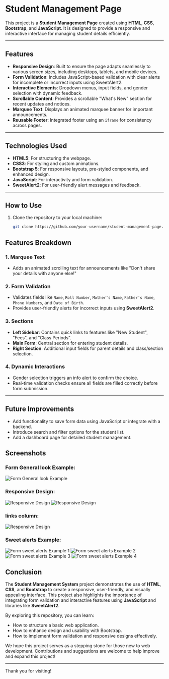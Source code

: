 # Student Management Page

This project is a **Student Management Page** created using **HTML**, **CSS**, **Bootstrap**, and **JavaScript**. It is designed to provide a responsive and interactive interface for managing student details efficiently. 

---

## Features
- **Responsive Design**: Built to ensure the page adapts seamlessly to various screen sizes, including desktops, tablets, and mobile devices.  
- **Form Validation**: Includes JavaScript-based validation with clear alerts for incomplete or incorrect inputs using SweetAlert2.  
- **Interactive Elements**: Dropdown menus, input fields, and gender selection with dynamic feedback.  
- **Scrollable Content**: Provides a scrollable "What's New" section for recent updates and notices.  
- **Marquee Text**: Displays an animated marquee banner for important announcements.  
- **Reusable Footer**: Integrated footer using an `iframe` for consistency across pages.  

---

## Technologies Used
- **HTML5**: For structuring the webpage.  
- **CSS3**: For styling and custom animations.  
- **Bootstrap 5**: For responsive layouts, pre-styled components, and enhanced design.  
- **JavaScript**: For interactivity and form validation.  
- **SweetAlert2**: For user-friendly alert messages and feedback.  

---

## How to Use
1. Clone the repository to your local machine:  
   ```bash
   git clone https://github.com/your-username/student-management-page.git

## Features Breakdown

### 1. **Marquee Text**
- Adds an animated scrolling text for announcements like "Don't share your details with anyone else!"

### 2. **Form Validation**
- Validates fields like `Name`, `Roll Number`, `Mother’s Name`, `Father’s Name`, `Phone Numbers`, and `Date of Birth`.
- Provides user-friendly alerts for incorrect inputs using **SweetAlert2**.

### 3. **Sections**
- **Left Sidebar**: Contains quick links to features like "New Student", "Fees", and "Class Periods".
- **Main Form**: Central section for entering student details.
- **Right Section**: Additional input fields for parent details and class/section selection.

### 4. **Dynamic Interactions**
- Gender selection triggers an info alert to confirm the choice.
- Real-time validation checks ensure all fields are filled correctly before form submission.

---

## Future Improvements
- Add functionality to save form data using JavaScript or integrate with a backend.
- Introduce search and filter options for the student list.
- Add a dashboard page for detailed student management.

## Screenshots

### Form General look Example:
![Form General look Example](/images/alpha.png)

### Responsive Design:
![Responsive Design](images/responsive_1.png)
![Responsive Design](images/responsive2.png)

### links column:
![Responsive Design](images/links%20and%20new.png)

### Sweet alerts Example:
![Form sweet alerts Example 1](/images/incomplete%20fields.png)
![Form sweet alerts Example 2](/images/invalid%20date.png)
![Form sweet alerts Example 3](/images/invalid%20roll%20no..png)
![Form sweet alerts Example 4](/images/gender.png)


## Conclusion

The **Student Management System** project demonstrates the use of **HTML**, **CSS**, and **Bootstrap** to create a responsive, user-friendly, and visually appealing interface. This project also highlights the importance of integrating form validation and interactive features using **JavaScript** and libraries like **SweetAlert2**.

By exploring this repository, you can learn:
- How to structure a basic web application.
- How to enhance design and usability with Bootstrap.
- How to implement form validation and responsive designs effectively.

We hope this project serves as a stepping stone for those new to web development. Contributions and suggestions are welcome to help improve and expand this project!

---

Thank you for visiting! 



